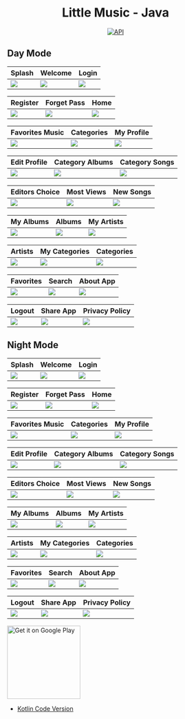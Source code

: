 <h1 align="center">Little Music - Java</h1>

<p align="center">
  <a href="https://android-arsenal.com/api?level=25"><img alt="API" src="https://img.shields.io/badge/API-23%2B-brightgreen.svg?style=flat"/></a>
</p>

## Day Mode
Splash | Welcome | Login 
--- | --- | --- | 
![](https://blogger.googleusercontent.com/img/a/AVvXsEjKWrrypKKi7KdryexPavfZypt8lh1wGi7ICGso2-r1hjk18gGasGyS0b9aVIYJ2yPLh9-jKi1W-9MagGvH8uXnAWm71HW5R47w8c1l0oB0R5O_RyA4OT_kUXqBFIoeGdQZBwxNYJ_aTd5Lraz4--wvMCxNQ28p-Webzi1A6L6VSgakzzuFF1wv9_gWmw) | ![](https://blogger.googleusercontent.com/img/a/AVvXsEhP292H_YNsvgJi-cqXQRxuHKyqLXoouMIlb8V3uk5cWjbQmqzd5t67w1Bj0jArzetx5P8e9tu6mrOOcE_rU7X23wocPQS3gCO_w7vqzNiUxhF39dVQpsum7akmwvplJP7p6oyOv8ZRlAA9dPk4ahc7tTSSeAN7sLcGsR-JMY5vOZyFS0ygIBgmosx7ew) | ![](https://blogger.googleusercontent.com/img/a/AVvXsEj6X2IkMJGPRjqPIV5SdAWtrrBFwEgG22C9SArDPLgkEBdqHj6gNMQwtDQQesNktPPXLu3AnEzZjAatX8Yz_1SoEdz3R8nQharNqlDGYZhzDj-4Qzm8Wj-7rZckrsdGVM4d58GvwKWp_9f6rYK-ZSPjXRUYsplVLsT5V_C4tzM8vJa0UnV40oAGKTab3Q) | 

Register | Forget Pass  | Home 
--- | --- | --- | 
![](https://blogger.googleusercontent.com/img/a/AVvXsEhbsLBYfu-LR4iyF8mXyqSqa2-3I2lush9iQKBkeiiFm-lee1VXA3JXgl4x8v4irWnwzZ1JHdB_nBrghjMczPi1lDKhYzedKZsll9EU83xRybTUpRw1rpeGzaC982c53-n9Ilu7552TY5n--hRjnMBWMSc8auqyvYjGEnCI4hhxxuIAcfSdl7T0WQqSaQ) | ![](https://blogger.googleusercontent.com/img/a/AVvXsEgzixLAJvX3z4wWt61NgBgLLVNsQD3iLql7B63QV6OXP45wYzffTgGGdlZTkmNkP9HeS_5bSDG_gYHWMZ5LhxcRlFp4nnc11VIALQTcoJ7HLaco43Bg4taRkOBwNmvB08-bkbD9LaLPnzs_TDs4Sn6FkGih8-Q0WiUkGyGGujD7o-CwyzSv_HRvwnpA_A) | ![](https://blogger.googleusercontent.com/img/a/AVvXsEivnsiIN2oZUhNbtQB9LvYpr-TYAbIfnlkAjx3HhUIod-9vO5lMrA9XrunraMMnlcRQL4zrkd6W8L-6JB2z-kclTxaxmYnQRsPXuoh5WXKoR1CelQ-8jmKsH4pEkhB8MCHheCoDCTvqjvNsaxffZD2Nhu2W8SJ7GXY6UfVP-USW-FbSz40HY4catb8CQA) | 

Favorites Music | Categories | My Profile 
--- | --- | --- | 
![](https://blogger.googleusercontent.com/img/a/AVvXsEiKEl8YyiEKmNJgp3iph2a28usAcMUTA5tEYEJxjLsECgPxXkg_LlCCtX-NCIANTW0MYbCLoV9ngCCWZVAXRVJM1kMwEE5IIHKVEhPPaGX1GrrmksoZ-wGtVKIqhypzX3Y-97JaWjStw5d7b5QPBDZhLSVJNmo-rNceF-KC-PtoR1U9m8ADPy3or_NbDQ) | ![](https://blogger.googleusercontent.com/img/a/AVvXsEinnT_chq_CDSQhuQ-9X1Z0mvsoL1HmxD4kSs2dMrMiVYspZHoG-WxiHDJleYCtgkNPdxdVTPlOpkfts4PDEGAENJkRyJ7s6xrmRdsKDWASf5CLZUGP9TVz_aYv8Wt3k1rS9wld7hM2-TPv9e10tLmA1YmsZgma3wKzPCEQu6utT7-0xUE5UfpdvPYuQw) | ![](https://blogger.googleusercontent.com/img/a/AVvXsEie52nXTWyyKFOy5xCCfjeAxD7cHRfkC5CDADPyNnoH_dqJuferZrRgToBNLY_d7qAucu-jHSWSF9ICvENbv9N_Ou9zRNSN2sCcrJHaTNn6QMMFielQBEX3178g1kv8kmpBRDCkb_ZttqnsgtTINT-BMmpbriOWaqmtX3fsPc0p3KIXpkC7_FgxShA6UA) | 

Edit Profile | Category Albums | Category Songs 
--- | --- | --- | 
![](https://blogger.googleusercontent.com/img/a/AVvXsEjO60CoBc2TxdYl8pEqj3LlEhToxuOdRm4GvFTC1VACbxR73mwvCPibUO8sL11jZsPghjm1bOO-fkI3lkSD3jDwXKhDLJ8XXE9m0wePvy2hsZhbYiLCuOI49RO_7vhw9ZD4rVHCnnMTksxwEtGnb5FkomAzY0uzgGXRKj1krqx2eIhQKLe5S2x4oHPILA) | ![](https://blogger.googleusercontent.com/img/a/AVvXsEiuJh6OO7CANaJYRzhmxXPT4IrsX2t5F1dxMuh0c6QbqdYX8tH-LxR8d_oLqyEpJ5RhiGzceRQEPUKvsU34mgq8iG0_HbpufQ_qpLlB17Cey8nT10AYDDzxD3FUXzC_r1wJF0SwYxNrZrhhuuGsBln3vxmSHWFneRrntB1cePNpSdBlGQauNNB5TakRdw) | ![](https://blogger.googleusercontent.com/img/a/AVvXsEjMb9C2060nM0mp0ONoDD9UE0MEebq6G65wDt4YUmzOZgOYeHipg-ceyGF-LOoDDhhS_ymaPwT1JfgRJlFyxOlnvb2BAvxr3fvY0_stwdFxZhuGw8pu8hIxSOlqWnHpMRenw0ldqxkO4Xb6BiFSM1RX06Sg33zDziex8qNFVAzhexIG6VI3ZjYXYsj_uQ) | 

Editors Choice | Most Views | New Songs 
--- | --- | --- | 
![](https://blogger.googleusercontent.com/img/a/AVvXsEgSKpARuuLuhlu5sOuDVduATtKO36T64-40-6Kko_3tFo7UXZDz-O02TfrapvT3JE80JT7iKvIgV6caIHfN3cR6eM9lKyLMjsFsJ7M6aKzEFn-oknE3MvKBM0PguHWLZkwUm6hbQxhMBFSS21msWDEVKtH0AQV3V4IlApZH5lbEWH2_Pd-E1tejSypfFQ) | ![](https://blogger.googleusercontent.com/img/a/AVvXsEhbOm_bTCAsn1YQHuAFt5XxVotRYImaQEsdllecvD841kcoy7Bc3znV_OyPHhjcED6QlrkKtV2zFyzL4Nb4jX6gKWb-ORkM4ZBkNMbIEsqi60IzxtkPVPphoFzghVWwpLk32x9X_z-KfKzQFGB9q2AjfWSLgbgzIo8jcK5iIcfX_amckcqhR2eUzYsPKQ) | ![](https://blogger.googleusercontent.com/img/a/AVvXsEh3yUOnFJCNviFEWv8UiGrVpfEVCLdMARLN0bbBt7GXMcLIpj4hJciuFoJh-Lz-B9ihoagTykNov-orI9MB1YuqlR1pUsGpEbHkgxMufF_AEjb9BpNETQxMkwsg3LDz7mhH8kZM8iWVaCspwket4hyf3ZvWJMg2D1qZ-luwiJJ2bTPkzUuc98-qPYSWPg) | 

My Albums | Albums | My Artists 
--- | --- | --- | 
![](https://blogger.googleusercontent.com/img/a/AVvXsEgoFQhG_HRUgloBTvw-LrWXFj3728OGEA11Uh3PneYI0DGvdVdru8sWx4gvU25_UwDL8O0FOobFyRTX-IMHWh45c1nJefyv0K4AojfxelC8gZghO73bcGfcTrXQU44QckZASKlYqKU79qBuzgaMPTp4ACYTFtyCj2nWtUehiLZ6t2gWTP4dOV_qkVfOeQ) | ![](https://blogger.googleusercontent.com/img/a/AVvXsEhGT6_zqOf9Vcw8bgnb3du6wzAZ6HJbZSwghnU_2hMcJnO7F_m6GrP_D-vGZOSqJWp5EO6STzfoUhD-1Mwm21S5TxsPaoIOmSyjhz7qAYA4wmx5LN6xJKdvsY-GL4lQN_dIUPgrGqiJeDjgetNlyiebAlZRZnCBjo_lk6IFvOY0pNfhjzEP2DEKv5gGaw) | ![](https://blogger.googleusercontent.com/img/a/AVvXsEi3UjjMu0u7sY2rpg-yImv5NokWgrdeo8K6Jqkny1laMonBQrw9awOI42mAY2ZeaAbKx192Zp_DNQCnLvLBNFEe3dk-j9jJPtqu1jghho5l1nu-y2qyh7M6l5lGihciZ_0OH41gZjhGkD5K2US9iDSW1HuAfbH1s4xVEQy6VzdtWLzDhtK2tAzw42G0MA) | 

Artists | My Categories | Categories 
--- | --- | --- | 
![](https://blogger.googleusercontent.com/img/a/AVvXsEg4THW4pEEbTqOpgkryfi5jYIesuJOWITsXT_YIJBY97KqHfY7yZVNjn3dQ2VvUQ0vzCKd6eVaTj7SddjpFRjcf2fDjzPLja0V6peeqHw6HxwEUweoXQR11x0RZB5x3Jr2269zR_Dy9tYTElfygOnsuRISlrwcopYFw38OpVBgKnThdcojGKi9fTX6BQg) | ![](https://blogger.googleusercontent.com/img/a/AVvXsEgZC4ZHvBoihCcT5YI4IoS64h3CkG2FJQoTUsghGbOmunOcA_Sgn5-H4kuHckG66nyrK_jyBSKA1Tp2csdSRm658ONdAyQRPCdEXPNm_5v7BkbeKZrd0mmDTYw_cMsHN_chCTK1Ri--8s_AL8nEW1JNEeovGDJmc6sHrSKTfDhpCcpYte9G9rHoBREzMA) | ![](https://blogger.googleusercontent.com/img/a/AVvXsEgOuUYscnvCkJ7Vh8_MTI3_ddo1_-49DXJQ0LSh9f-XDinn-OsSD_sOyMI-3dkRMM3-5ZNDxHKxvz5Rp5MdKBV1xhe9WYSaKopQeCNm5R4aWGr6tYpgwi6Vhhu3AidfxbcX3pIF0DUo1JvDZdjVTMASmdVcu__AEW95yPvC0dkk5Xj08Tqx2D9B2ZW4ZQ) | 

Favorites | Search | About App 
--- | --- | --- | 
![](https://blogger.googleusercontent.com/img/a/AVvXsEirq-tdFclPfoZKQmTSQuBxTqxuCJf4HTMPf3rj_icAdWRKAqLu_5cVRGUjmpN65zBjDgw4mCZdkYURmYGXA649RkRNVsGX88XPjoqMQq8F001XY7RvhujM3sZoRSLDuoCoC_eEYX3JI5a162TO0znJr5kN2wMLD-G4fIWPB4WqtGsOPBZYP5GUfOx8Tg) | ![](https://blogger.googleusercontent.com/img/a/AVvXsEjZP35bwpZwQiqSCg2S4eRk0V7tptk8GnPxh08hCbg4a_-XKCBXd78xvf6COTCO2TGn3Lv4cjxMoO0gemC4wFHzvjHrL8Cev-EBijwfLJnXZe6WbLJfVy_Q0qD9uA1EOail6Le1v-JSMdBUx_HLVHtlKzbcsMp6hAqEC-DeTWds6Z0rw3eXdMo1baXYrQ) | ![](https://blogger.googleusercontent.com/img/a/AVvXsEjMRmLkSt2rsVhtADHCkZ8BSsbq4uuM7-pkp8fwLHApDydN6gV_U8mvzFFbHUZQ8_91d5IL2EehRKhf-0Ukx3nT8KUoVC8rZ-tqmgH3swVCURXxvgI-ACaG0AAJnhBmCUg6n83yYGYDXhk3QLGEoRXzqNv_fMSZo0AvyBiH0W09Gnd-5rBKs3S2DdQvmg) | 

Logout | Share App | Privacy Policy 
--- | --- | --- | 
![](https://blogger.googleusercontent.com/img/a/AVvXsEgCfd_bW4M9NWClxLsJk-bXNnzZVFZqdAGg631aNYdCMERRwf55KA_iItuH0dSPWYZSGHZI9OFW30sUIXKVCCUoNPRWWzJXpqOAXhwUG40W5kmDN5uObuAHLeTEoeeuMWojq3L7dMtZB694tkufLQqhTJEfa9slquusjDhmnVl7MElX6QW_N1KqAgFreg) | ![](https://blogger.googleusercontent.com/img/a/AVvXsEgi7zDHBmXG1Wn5yxSaJX0PVFIrA57zq5nuqV0paOk8uZAuLxo4qUcETh53KXgzBHtN0T7NpuXsMpL84LE-MjfXnxBXAZbc2DkF3_N-sURIHg0rB6S0-sUHUw4FG68CoVNmgjQJZnPVmgQND7YAU3YO8kXnRYgA_Ik__-9Cc8SeJIPVhN8msC3iUC5Tdg) | ![](https://blogger.googleusercontent.com/img/a/AVvXsEjgqAjtzKyi67FMa9alcaHhzMhN1oP9N1SNJopGJJFMbA7SwZ0pDiEn4x5-XDM_9Ig9klqCGr4FpU2XMB5OAVXJ7TKrCSvbu34Wrcvd_JBduAOQEkW3f2BZcWRZgTfArvKzVYhsKnkRHI_5XNz401uUtOaWqqupECpt84aGVjws6RUixNeCnx5cFoi32A) | 

## Night Mode
Splash | Welcome | Login 
--- | --- | --- | 
![](https://blogger.googleusercontent.com/img/a/AVvXsEiy9TKcc8kNdEKYF3NS878r5_DQA-ZVc5YJvwAK1OsCbB9pDDNxMTsL6oTA_H30L9kF9ChvS54q1pzThxdgovgC3cdz4ntxQmFbL-BP37HYF5OtSxtX34k0axBuUetCY5lkyp6lOAcnHXXXje95NNmfKeVeEjQYS6tcim45InMYoJUK5YZnNE1xSsIrCA) | ![](https://blogger.googleusercontent.com/img/a/AVvXsEgArYEU-2Sxzbe4dWTYwUs5eEma10bkjxqwauZ_K9HGioq9-AEPYuBmPYEPQQf2OPpdpziFi_tg6vnUKP8l1LKQTZ9OOsn-OuAF77X421zrDSsgtN33QAGhz9LBBPISZXKTnuBFwel7aToaEAnbaHKQVMXlGk3XDKp92qCxJOu3Z_dwfQjm5_t5ClbMZA) | ![](https://blogger.googleusercontent.com/img/a/AVvXsEhcehB5nU3EfXxIcLMin1G6ItX4u5bITdSczY5-q6srBkmIlItV9n4PPb3LDPS1YzTc0TBMLfEmKUOt2ntvjHXkXtlD0u1YhQXWoNrDobEBBwdoxDtdb05udWgxI2T4SaEFHdwFDH-Sb61LxaFQm0NI-V8K4-jOkn7ZJytsuTMd2_pZyx-sd8aKqJde-Q) | 

Register | Forget Pass  | Home  
--- | --- | --- | 
![](https://blogger.googleusercontent.com/img/a/AVvXsEg8Ud5QzhGiKpUXtjWCuDIZKCz3jzj3MSaZV7msTFZqwlM7VIkYtoos-K6MjT6LhVhxLKzjHZSy-ptvf4CNrMlxVr9o7SfzwQr06h4qM4A9PAsOV76bw2x7oFlZffybsuVHJdisO5EVtWPWPSyYeJLCfZB0BsLfwYswEJqBVopkpv6KWBFr3xYEIeOc2w) | ![](https://blogger.googleusercontent.com/img/a/AVvXsEgSIqkZKqWET-gpaFA1l0BwGEt3-2ytMPueNqMZMBXDZ32966n5FmdLSwS3heZXEAVwW6BdrdHS0A8DmlMH1Gvr74o3cHyQuc2GgyqAZndnMDTZWY2rHofW8JQfI3ePjtuF3NcO0Ub2KvA6QakNK68d50XIiuUzjiG95IbEtyD44NUcnoBZpGvuLgw7cA) | ![](https://blogger.googleusercontent.com/img/a/AVvXsEjO3F6mii4RWbryIUNY93idOFvlm-ooY28kveZ_5PmY28RFOIpljNNPs2_y5Vc12bPk_UDuQthMRBc_UMHuTt14-T_TQEDAtXJh1h1Bj478DQlYvUq-WgtQbQ2mpUCAy6qN8LpaxXwc3c2Yx4R-XcVgXeTyKxKbqqrqRRfvfcQwT1-5XXyP_Zq9hrucEQ) | 

Favorites Music | Categories | My Profile  
--- | --- | --- | 
![](https://blogger.googleusercontent.com/img/a/AVvXsEhTVo8mennmB-idq4gec85_YAd3XOcuDuMFPvwTRvISLALr2pLhoJ0jyvwomis-k2zcg8wUIUnMe90p0bx1KJIlNMphj6xjjc-A3-VVYfTL9884jpjtF8-xLIsI8-PMBMDvpff6d-YcPvhPfboodwHXjSOSHT5L7xWPGA3aDS4ytbltyrbZjeTaii0G3w) | ![](https://blogger.googleusercontent.com/img/a/AVvXsEiE7I6hfCmh0lYwKw9JjWBFzatpCN_9nWvfPKQWfpiXnTeo00hdJVjeEGYJS4c37CV5Hcv7H2TFdXtRywqqO0pU43SNq_FIj9LVq7A75LZr-8tfRq7tgH5ZV1UaXFXqBjBCO4dxHtnsy2gTmks27DvvqE-XKvqS15T5_S4HoEdmtrdYwJDD9NyzAF6gZg) | ![](https://blogger.googleusercontent.com/img/a/AVvXsEhmx7WW4AoAuJQn-Vgnb9DvjWPWyRrn1dT3Q89EhnQ9j9PDzoa9rYH6rD3LJ6pKw9TItOL37yTzEc89zNYUqLFXUxrmXhkdp_rsgY7aXfCkHtuRnjkTpyOG5HwDicnmq1fCUB_H627lSshlEKzUFjBSfs9mr69BwoPFkW1x68EUIpX__UCrUsfIKG11sA) | 

Edit Profile | Category Albums | Category Songs 
--- | --- | --- | 
![](https://blogger.googleusercontent.com/img/a/AVvXsEjjrHu1i74ufImwSunT-patEp6pgKjCFpGY3SRy8Usbow2IPcQPPfSXuPHmv9j8f7uZ15K8oXKMjXegWvklHQH71n02HhWlFoibJMV4iQBfFA9qSzwaRfsk0783V8kJbJr66ULiCbu9z1OLu8bCVu6wjEhu4gBImrGOqH4c_Xt0sfC8iVggVZvLCt36SQ) | ![](https://blogger.googleusercontent.com/img/a/AVvXsEi7zkv3oE6uYXAHfn8IIlh2Ox_ybSMcoOaCvH4lGhSJ0mcmncePZdmaxNSqyMGSo8FoayVZRLT_BcRj7l1NLP5ZJ_J11RNeGCqKSGg_IABsPcKyVvY1fnHE0ga3ewa9mgz9UkaxTvP4lbYZW0olbv6WFB6guUjiSpuJM8-zwRBCbUE7RlUeBU06J4wJlA) | ![](https://blogger.googleusercontent.com/img/a/AVvXsEg6sLHhFfAaAU0cO9Ueahje-Z8Z2F80KSumkIFMYtOQz-44k_LjBQ8uOGP5saExnhltjwhCypGebvUOZTVtTr3V8qDl-tjlivbHPwYT2VSXRPI_a9SAyCTNuWeIW_7549we8YKRn_vVKc-XQCwzGsnaAZ9GXS9NfR9iRVcgLKaz2xpPAxqULt9dpEWJQQ) | 

Editors Choice | Most Views | New Songs 
--- | --- | --- | 
![](https://blogger.googleusercontent.com/img/a/AVvXsEjRzAitLtkdRoGHJWZtTonlT0s9S6MMjNaEq9McbVxTCprxPw795xbS94uL7_cjX8cLqkkdZ5JF1wAhzTzpMpPEHGX8KqwVdOx9wV01HRDm8xb5wIn8VSchG5Lh9xHOKZaclGqNAo4ka_ApYMPDI43mSfr5P02oxb9tdC4rNMr5cGepOqFP_P5jUFKjWQ) | ![](https://blogger.googleusercontent.com/img/a/AVvXsEguddAaBrUQofLSW4Juk2iXt9IcYEUex2v4yboZX1WY4ClrFcnj0Cl060UyshJ6Px8LejOKcVEa5iqRB7mdygQaUcBsqNmzUBgCt5ccbgGH54KUfB0wcHX_KMNX_olRZAO3RevQ-r0QxC8H3WAMkakJhQLrvw1YZeBbekLSMZEunProSuszb5w78QOobw) | ![](https://blogger.googleusercontent.com/img/a/AVvXsEiyyrAOY1aoowskpvPOPxlSS0zwqc6zpjzw903N_tIq2Dcugws_48mLoqj8pxlOisa9EKkVSBwgd5uK8stA4gDdSJmOD0Cx-asyF_LoRDLLh-yQ68hqCYQdNiplG2iTkvb0jqAiJChqLwVhcTJhL0cV1a15GFSwqIg0NGn2lIfKsIonsfUshoWQyb7WkA) | 

My Albums | Albums | My Artists  
--- | --- | --- | 
![](https://blogger.googleusercontent.com/img/a/AVvXsEhlq582AOSlf_yxtZSQnJQ1-mTKkX-4r8i0euN8hAAQhWjldzdX2M1yokn5y1kLYzVzemgXnkkzWfBSj-ACblQfMXrxE2ZsNfbQ3uTRRd9Cl8Mnxj27js4HziogTNVvd2qr47WojreeL-kv1thpxz-qdzk5r2i8tLnlSaRXtETl2kpUrKdngv67veszlg) | ![](https://blogger.googleusercontent.com/img/a/AVvXsEgho6KpBqXmm-_cPCrXxUXtcfvRWctQsx9wdQJGDIVangPjLOkqxZJ_hg6_4OpF9BqqiKB0i7XhehDyALvSH6CCpmdoXrhxeq6swKBG3_fVIDHBF4f4bRdrJlYOjKY3sS42lRibYwYUizm-cWMprQhXvc6TCcPA1SNPMz3sCQCaWY5waqM1OzZ-3a2CDQ) | ![](https://blogger.googleusercontent.com/img/a/AVvXsEjCcOiA6imWuC9j9NMQtwGX5SV6SLzD-1vp_hgBYdKfVEPZCFN7NM_lmDSTmB-M1vjK6Dl74Sq-CTUIxPXmTaxioz5qni12xDlyrKheKc_TlZBWrF1bYeHPiUlVfFaWbby6uP_4xb_Zt1_WWq6l3f6LLRqtESFtHDFIEfjk-QKoCGxkZYugkYH4nP7lAg) | 

Artists | My Categories | Categories  
--- | --- | --- | 
![](https://blogger.googleusercontent.com/img/a/AVvXsEjWVkbOw74bJgR4Xy6BymCc2IFEJg2Wrpu713ed-BM53gEKfUCcOEnLGSqri6CLtekVZPPpZ8w3O83lfcQhFL9UBSCKeA4sHF0zZYmMQP16GeQNmzXMgo1tba2aStAjdzZp97wJN3N0UtOZXI_l61pU11837cwM6IExpUxqzRUh6o6nfMbCZ40gKINT1w) | ![](https://blogger.googleusercontent.com/img/a/AVvXsEgDseC4LLpyWocRfwKQEF5ALGbI1_ut9Ery_FdREqko0eo8H55K8_jf3MPu5zEvC-KkxsqwXL_PX0HIx5Ow_ERmpVzxf5V7gQUorHuECSuhq9P-4HmRUTh5qLioOCi0HDMd7UsucL-5JEuXYFvLOIU48DtATF6C_fPUcVBP5A1YJpZqtBgnB24eozOYsw) | ![](https://blogger.googleusercontent.com/img/a/AVvXsEjVnWzYaXR2jlsHJSk3cUdvDjYmx5XTvOOpjE8UgQ_4ZFvTO-uyKJj5EVOUQ8dLMUCHQkgE8GmL-s39QVrII_7QttfHyTxW4liTxhE2_HT4VfwngwKpSJnUt_vqOnLJuNW9HIeeIbmFqxvHBwYxS38Ha9YlF8ziqzzfjbH5L7g1bp6xP9Get0Nv4xl4kA) | 

Favorites | Search | About App 
--- | --- | --- | 
![](https://blogger.googleusercontent.com/img/a/AVvXsEionJ5U2jMQlBWIk5zwdSxtsGRxeo0rmwLZSKwYorCvX40_L8BQtgAl4X3trNgpej0h0ZQthRqUweaNLXQFdWMFV8hIXybuuPjU7C9scCJXS-EJWlR8ba5RNpdaZYmWQjHMR3_jUFbW3jMjqjVDaJ2ZhA382JqzoPKUhjzwhFAMVn9AFANLRlO_U6z7xw) | ![](https://blogger.googleusercontent.com/img/a/AVvXsEj_WaRxAnSBbmS6fN_hHgaGOvaPvhm3u2VMUW-HoQYhJmXSE5O2afJqkUGULU1SrhhxK2dhjAB1wUPgAheiLBMwmJdeUT8d6qzSPYM6AI4gcyAb9xaHM7wlnZifUIQMy7pePO6Xy2z66E93ceIwqE-jmxggZl4MxG6xN522IDc5Rx-hJ_Rn80QRyaCIMQ) | ![](https://blogger.googleusercontent.com/img/a/AVvXsEjAWDlOU4SIW6qPoVVDRpEKXeazTjErkz7EXykPkyE-3dX_3zWtFfX1q7nSm0SkgY9yGa93hJdqQCNKz56MhLNhfHk6fEwXrNxvHnGuZJXx0YY4OfLf_6jpmnNURHB_v70I19axE5Dr3GNKN67gJLrdZFmpADX87O9vckXaFCnOWOJwDDVJdoAeptbwbg) | 

Logout | Share App | Privacy Policy 
--- | --- | --- | 
![](https://blogger.googleusercontent.com/img/a/AVvXsEhSWDG2K9upynKWDTPtgB-SHbdLR-Ceer4UaD778RLPl4h5GPf4ay5G1QTFTrE1_-rLPEe_h6ujwQoBSPQ4F7E9M-vbtHXIyAFPY0eISzQwEcfPJegD2xqgFw0AMoXt4l2CKABnQsHAiX4L1_XvKpK5j-QAs4TPnTCDerR1JdesqXwD0dGSvH33ufT-Rw) | ![](https://blogger.googleusercontent.com/img/a/AVvXsEglPSAJ9cHz3g9OJLN4BgpcScjdS2ygf8JLZCEyNYDgS_3iCoElDkaKUirm6zHV5srYGAuRHT3G1w9egJnH8Vr9M92pSBTzj3y6kTM4f847wevUPUUh7mNpkz2nhHMcjMQof2Tx9AebnDJDDgs4j_mX9mZuhwU5Y7oZrJ0dG8XdXDgzQefCTSR7tTfrRg) | ![](https://blogger.googleusercontent.com/img/a/AVvXsEhtVgbw67hWg1E0xGCU0_T4UhN0VuBbDAXbpHu4ZkZBXbY-5OPHMdDAiSpvgog7sDqoDXXvvX6TwzJjwieOV_ukrwgRPJFbInE9IXMiNdihqfw-0vpc5PiLo9cYAManILYTe_xvjaRiPltLcSTJ4IXZoH79tQTCcGUks3OHN6AdId3gYQCMwI9ThyZyfA) | 

<a href='https://play.google.com/store/apps/details?id=com.flatcode.littlemusic'><img alt='Get it on Google Play' src='https://play.google.com/intl/en_us/badges/images/generic/en_badge_web_generic.png' width="170px"/></a>
<br />

- [Kotlin Code Version](https://github.com/selimdawa/LittleMusicKotlin/)
